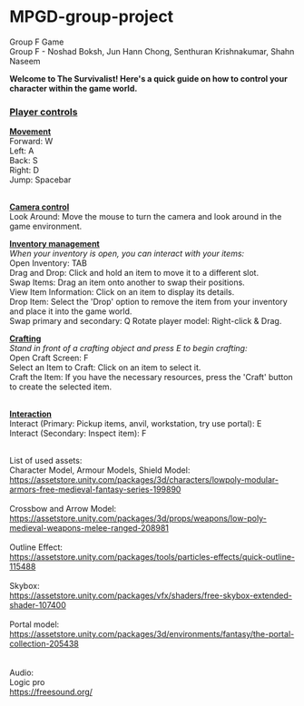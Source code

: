 # MPGD-group-project <br>
Group F Game <br>
Group F - Noshad Boksh, Jun Hann Chong, Senthuran Krishnakumar, Shahn Naseem <br>

<b>Welcome to The Survivalist! Here's a quick guide on how to control your character within the game world. </b>

<h3><ins>Player controls</ins></h3>
<ins><b>Movement</b></ins> <br>
Forward: W <br>
Left: A <br>
Back: S <br>
Right: D <br>
Jump: Spacebar <br> <br>

<ins><b>Camera control</b></ins> <br>
Look Around: Move the mouse to turn the camera and look around in the game environment. <br>

<ins><b>Inventory management</b></ins> <br>
*When your inventory is open, you can interact with your items:* <br>
Open Inventory: TAB <br>
Drag and Drop: Click and hold an item to move it to a different slot. <br>
Swap Items: Drag an item onto another to swap their positions. <br>
View Item Information: Click on an item to display its details. <br>
Drop Item: Select the 'Drop' option to remove the item from your inventory and place it into the game world. <br>
Swap primary and secondary: Q
Rotate player model: Right-click & Drag. <br>

<ins><b>Crafting</b></ins> <br>
*Stand in front of a crafting object and press E to begin crafting:* <br>
Open Craft Screen: F <br>
Select an Item to Craft: Click on an item to select it. <br>
Craft the Item: If you have the necessary resources, press the 'Craft' button to create the selected item. <br>
<br>

<ins><b>Interaction</b></ins> <br>
Interact (Primary: Pickup items, anvil, workstation, try use portal): E <br>
Interact (Secondary: Inspect item): F <br>
<br>

List of used assets: <br>
Character Model, Armour Models, Shield Model: <br> 
https://assetstore.unity.com/packages/3d/characters/lowpoly-modular-armors-free-medieval-fantasy-series-199890 <br>
<br>
Crossbow and Arrow Model: <br> 
https://assetstore.unity.com/packages/3d/props/weapons/low-poly-medieval-weapons-melee-ranged-208981 <br>
<br>
Outline Effect: <br> 
https://assetstore.unity.com/packages/tools/particles-effects/quick-outline-115488 <br>
<br>
Skybox: <br>
https://assetstore.unity.com/packages/vfx/shaders/free-skybox-extended-shader-107400 <br>
<br>
Portal model: <br>
https://assetstore.unity.com/packages/3d/environments/fantasy/the-portal-collection-205438<br>
<br>
<br>
Audio: <br>
Logic pro <br> 
https://freesound.org/ <br>
